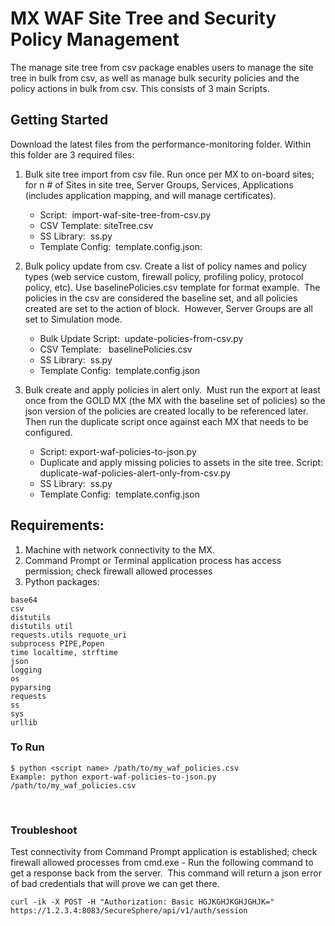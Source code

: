 # MX WAF Site Tree and Security Policy Management 

The manage site tree from csv package enables users to manage the site tree in bulk from csv, as well as manage bulk security policies and the policy actions in bulk from csv.  This consists of 3 main Scripts.

## Getting Started

Download the latest files from the performance-monitoring folder.  Within this folder are 3 required files:

1. Bulk site tree import from csv file. Run once per MX to on-board sites; for n # of Sites in site tree, Server Groups, Services, Applications (includes application mapping, and will manage certificates).
    -	Script:  import-waf-site-tree-from-csv.py
    -	CSV Template: siteTree.csv
    -	SS Library:  ss.py
    -	Template Config:  template.config.json:
    
1. Bulk policy update from csv. Create a list of policy names and policy types (web service custom, firewall policy, profiling policy, protocol policy, etc).  Use baselinePolicies.csv template for format example.  The policies in the csv are considered the baseline set, and all policies created are set to the action of block.  However, Server Groups are all set to Simulation mode.
    -	Bulk Update Script:  update-policies-from-csv.py
    -	CSV Template:   baselinePolicies.csv
    -	SS Library:  ss.py
    -	Template Config:  template.config.json

1. Bulk create and apply policies in alert only.  Must run the export at least once from the GOLD MX (the MX with the baseline set of policies) so the json version of the policies are created locally to be referenced later.  Then run the duplicate script once against each MX that needs to be configured. 
    -	Script: export-waf-policies-to-json.py
    -	Duplicate and apply missing policies to assets in the site tree. Script: duplicate-waf-policies-alert-only-from-csv.py
    -	SS Library:  ss.py
    -	Template Config:  template.config.json

## Requirements: ##

1. Machine with network connectivity to the MX.
1.	Command Prompt or Terminal application process has access permission; check firewall allowed processes
1.	Python packages:
```
base64
csv
distutils
distutils util
requests.utils requote_uri
subprocess PIPE,Popen
time localtime, strftime
json
logging
os
pyparsing
requests
ss
sys
urllib
```

### To Run ###

```
$ python <script name> /path/to/my_waf_policies.csv
Example: python export-waf-policies-to-json.py /path/to/my_waf_policies.csv
```
 
### Troubleshoot ###
Test connectivity from Command Prompt application is established; check firewall allowed processes from cmd.exe
    - Run the following command to get a response back from the server.  This command will return a json error of bad credentials that will prove we can get there.
```
curl -ik -X POST -H "Authorization: Basic HGJKGHJKGHJGHJK="  https://1.2.3.4:8083/SecureSphere/api/v1/auth/session
```